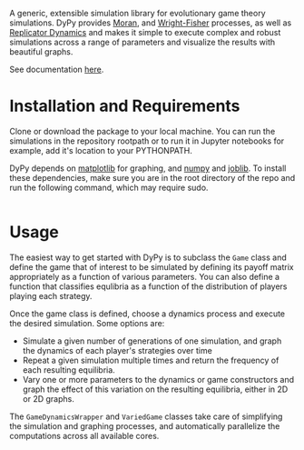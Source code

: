 A generic, extensible simulation library for evolutionary game theory simulations. 
DyPy provides [Moran](http://en.wikipedia.org/wiki/Moran_process), and 
[Wright-Fisher](http://en.wikipedia.org/wiki/Genetic_drift#Wright.E2.80.93Fisher_model) processes,
 as well as [Replicator Dynamics](http://en.wikipedia.org/wiki/Replicator_equation) and makes it simple
  to execute complex and robust simulations across a range of parameters and visualize the results with
   beautiful graphs.

See documentation [here](http://ecbtln.github.io).

# Installation and Requirements #

Clone or download the package to your local machine. You can run the simulations in the repository rootpath or to run it in Jupyter notebooks for example, add it's location to your PYTHONPATH.

DyPy depends on [matplotlib](http://matplotlib.org) for graphing, and [numpy](http://www.numpy.org) and 
[joblib](https://pythonhosted.org/joblib/). To install these dependencies, make sure you are in the root 
directory of the repo and run the following command, which may require sudo.

```pip install -r requirements.txt
```

# Usage #

The easiest way to get started with DyPy is to subclass the ```Game``` class and define the game that of
 interest to be simulated by defining its payoff matrix appropriately as a function of various parameters.
  You can also define a function that classifies equlibria as a function of the distribution of players 
  playing each strategy.

Once the game class is defined, choose a dynamics process and execute the desired simulation. Some options 
are:

- Simulate a given number of generations of one simulation, and graph the dynamics of each player's 
strategies over time
- Repeat a given simulation multiple times and return the frequency of each resulting equilibria.
- Vary one or more parameters to the dynamics or game constructors and graph the effect of this variation on
 the resulting equilibria, either in 2D or 2D graphs.

The ```GameDynamicsWrapper``` and ```VariedGame``` classes take care of simplifying the simulation and
 graphing processes, and automatically parallelize the computations across all available cores.
